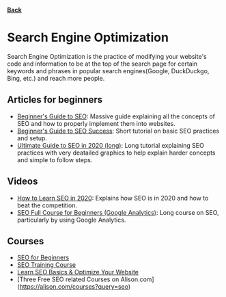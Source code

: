 **[Back](/README.md/)**

# Search Engine Optimization

Search Engine Optimization is the practice of modifying your website's code and information to be at the top of the search page for certain keywords and phrases in popular search engines(Google, DuckDuckgo, Bing, etc.) and reach more people. 

## Articles for beginners
- [Beginner's Guide to SEO](https://moz.com/beginners-guide-to-seo): Massive guide explaining all the concepts of SEO and how to properly implement them into websites.
- [Beginner's Guide to SEO Success](https://ahrefs.com/blog/seo-basics/): Short tutorial on basic SEO practices and setup.
- [Ultimate Guide to SEO in 2020 (long)](https://mangools.com/blog/learn-seo/): Long tutorial explaining SEO practices with very deatailed graphics to help explain harder concepts and simple to follow steps.

## Videos
- [How to Learn SEO in 2020](https://www.youtube.com/watch?v=pBD1C5JxRho): Explains how SEO is in 2020 and how to beat the competition.
- [SEO Full Course for Beginners (Google Analytics)](https://www.youtube.com/watch?v=OYRkIGaP80M): Long course on SEO, particularly by using Google Analytics.

## Courses
- [SEO for Beginners](https://www.udemy.com/course/seo-tutorial/)
- [SEO Training Course](https://www.udemy.com/course/whiteboard-seo/)
- [Learn SEO Basics & Optimize Your Website](https://www.udemy.com/course/what-is-seo/)
- [Three Free SEO related Courses on Alison.com] (https://alison.com/courses?query=seo)
